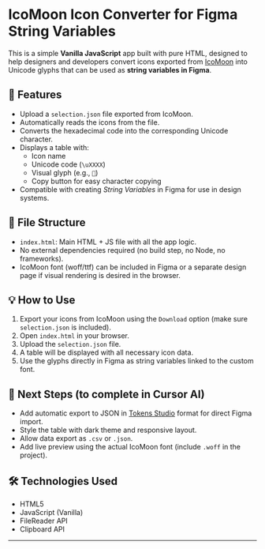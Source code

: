 # IcoMoon Icon Converter for Figma String Variables

This is a simple **Vanilla JavaScript** app built with pure HTML, designed to help designers and developers convert icons exported from [IcoMoon](https://icomoon.io) into Unicode glyphs that can be used as **string variables in Figma**.

## 🧩 Features

- Upload a `selection.json` file exported from IcoMoon.
- Automatically reads the icons from the file.
- Converts the hexadecimal code into the corresponding Unicode character.
- Displays a table with:
  - Icon name
  - Unicode code (`\uXXXX`)
  - Visual glyph (e.g., ``)
  - Copy button for easy character copying
- Compatible with creating *String Variables* in Figma for use in design systems.

## 📁 File Structure

- `index.html`: Main HTML + JS file with all the app logic.
- No external dependencies required (no build step, no Node, no frameworks).
- IcoMoon font (woff/ttf) can be included in Figma or a separate design page if visual rendering is desired in the browser.

## 💡 How to Use

1. Export your icons from IcoMoon using the `Download` option (make sure `selection.json` is included).
2. Open `index.html` in your browser.
3. Upload the `selection.json` file.
4. A table will be displayed with all necessary icon data.
5. Use the glyphs directly in Figma as string variables linked to the custom font.

## 🧠 Next Steps (to complete in Cursor AI)

- Add automatic export to JSON in [Tokens Studio](https://docs.tokens.studio/) format for direct Figma import.
- Style the table with dark theme and responsive layout.
- Allow data export as `.csv` or `.json`.
- Add live preview using the actual IcoMoon font (include `.woff` in the project).

## 🛠️ Technologies Used

- HTML5
- JavaScript (Vanilla)
- FileReader API
- Clipboard API

---